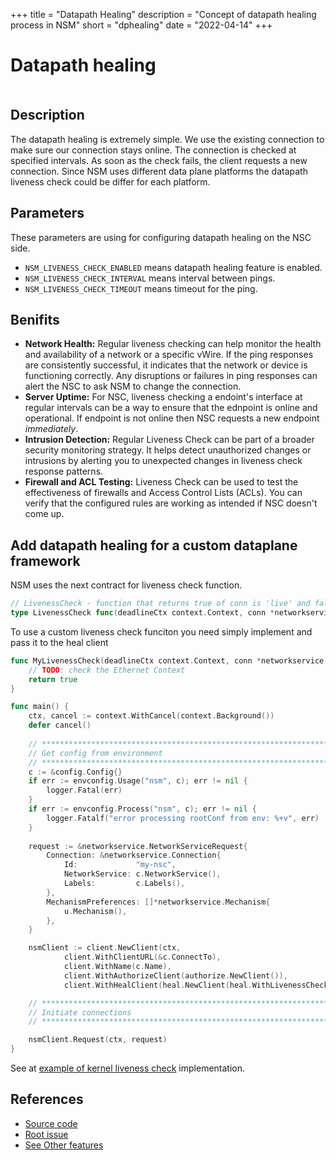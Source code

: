+++
title = "Datapath Healing"
description = "Concept of datapath healing process in NSM"
short = "dphealing"
date = "2022-04-14"
+++

# Datapath healing

<div class="mxgraph" style="max-width:100%;border:1px solid transparent;" data-mxgraph="{&quot;highlight&quot;:&quot;#0000ff&quot;,&quot;nav&quot;:true,&quot;resize&quot;:true,&quot;page&quot;:0,&quot;toolbar&quot;:&quot;pages zoom layers tags lightbox&quot;,&quot;edit&quot;:&quot;_blank&quot;,&quot;xml&quot;:&quot;&lt;mxfile host=\&quot;app.diagrams.net\&quot; modified=\&quot;2023-09-11T20:45:20.462Z\&quot; agent=\&quot;Mozilla/5.0 (X11; Linux x86_64) AppleWebKit/537.36 (KHTML, like Gecko) Chrome/115.0.0.0 Safari/537.36\&quot; etag=\&quot;f0tdfsz1fHff0ABmLSXR\&quot; version=\&quot;21.7.4\&quot; pages=\&quot;2\&quot;&gt;\n  &lt;diagram id=\&quot;KT-XIb7C-t2pyKIDpWzV\&quot; name=\&quot;Positive\&quot;&gt;\n    &lt;mxGraphModel dx=\&quot;3208\&quot; dy=\&quot;2411\&quot; grid=\&quot;1\&quot; gridSize=\&quot;10\&quot; guides=\&quot;1\&quot; tooltips=\&quot;1\&quot; connect=\&quot;1\&quot; arrows=\&quot;1\&quot; fold=\&quot;1\&quot; page=\&quot;1\&quot; pageScale=\&quot;1\&quot; pageWidth=\&quot;850\&quot; pageHeight=\&quot;1100\&quot; math=\&quot;0\&quot; shadow=\&quot;0\&quot;&gt;\n      &lt;root&gt;\n        &lt;mxCell id=\&quot;0\&quot; /&gt;\n        &lt;mxCell id=\&quot;1\&quot; parent=\&quot;0\&quot; /&gt;\n        &lt;mxCell id=\&quot;RbbGfppSMM3Sjb0H2bp6-1\&quot; value=\&quot;NSC\&quot; style=\&quot;ellipse;whiteSpace=wrap;html=1;aspect=fixed;fillColor=#007FFF;strokeColor=#6c8ebf;\&quot; parent=\&quot;1\&quot; vertex=\&quot;1\&quot;&gt;\n          &lt;mxGeometry x=\&quot;-30\&quot; y=\&quot;40\&quot; width=\&quot;130\&quot; height=\&quot;130\&quot; as=\&quot;geometry\&quot; /&gt;\n        &lt;/mxCell&gt;\n        &lt;mxCell id=\&quot;RbbGfppSMM3Sjb0H2bp6-2\&quot; value=\&quot;\&quot; style=\&quot;ellipse;shape=cloud;whiteSpace=wrap;html=1;\&quot; parent=\&quot;1\&quot; vertex=\&quot;1\&quot;&gt;\n          &lt;mxGeometry x=\&quot;290\&quot; y=\&quot;-70\&quot; width=\&quot;360\&quot; height=\&quot;322.5\&quot; as=\&quot;geometry\&quot; /&gt;\n        &lt;/mxCell&gt;\n        &lt;mxCell id=\&quot;RbbGfppSMM3Sjb0H2bp6-3\&quot; value=\&quot;NSE\&quot; style=\&quot;ellipse;whiteSpace=wrap;html=1;fillColor=#d5e8d4;strokeColor=#82b366;\&quot; parent=\&quot;1\&quot; vertex=\&quot;1\&quot;&gt;\n          &lt;mxGeometry x=\&quot;360\&quot; y=\&quot;60\&quot; width=\&quot;110\&quot; height=\&quot;100\&quot; as=\&quot;geometry\&quot; /&gt;\n        &lt;/mxCell&gt;\n        &lt;mxCell id=\&quot;RbbGfppSMM3Sjb0H2bp6-4\&quot; value=\&quot;\&quot; style=\&quot;shape=cylinder3;whiteSpace=wrap;html=1;boundedLbl=1;backgroundOutline=1;size=15;rotation=90;fillColor=#e1d5e7;strokeColor=#9673a6;opacity=85;\&quot; parent=\&quot;1\&quot; vertex=\&quot;1\&quot;&gt;\n          &lt;mxGeometry x=\&quot;211.25\&quot; y=\&quot;-43.75\&quot; width=\&quot;47.5\&quot; height=\&quot;325\&quot; as=\&quot;geometry\&quot; /&gt;\n        &lt;/mxCell&gt;\n        &lt;mxCell id=\&quot;RbbGfppSMM3Sjb0H2bp6-5\&quot; value=\&quot;\&quot; style=\&quot;endArrow=none;html=1;strokeWidth=5;rounded=0;exitX=0.5;exitY=1;exitDx=0;exitDy=0;exitPerimeter=0;strokeColor=#FFFFFF;flowAnimation=1;dashed=1;dashPattern=1 2;\&quot; parent=\&quot;1\&quot; edge=\&quot;1\&quot;&gt;\n          &lt;mxGeometry width=\&quot;50\&quot; height=\&quot;50\&quot; relative=\&quot;1\&quot; as=\&quot;geometry\&quot;&gt;\n            &lt;mxPoint x=\&quot;79.75000000000011\&quot; y=\&quot;105.89\&quot; as=\&quot;sourcePoint\&quot; /&gt;\n            &lt;mxPoint x=\&quot;377.25\&quot; y=\&quot;105.89\&quot; as=\&quot;targetPoint\&quot; /&gt;\n          &lt;/mxGeometry&gt;\n        &lt;/mxCell&gt;\n        &lt;mxCell id=\&quot;RbbGfppSMM3Sjb0H2bp6-7\&quot; value=\&quot;\&quot; style=\&quot;endArrow=none;html=1;strokeWidth=5;rounded=0;entryX=0.5;entryY=1;entryDx=0;entryDy=0;entryPerimeter=0;flowAnimation=1;strokeColor=#FFFFFF;dashed=1;dashPattern=1 2;\&quot; parent=\&quot;1\&quot; edge=\&quot;1\&quot;&gt;\n          &lt;mxGeometry width=\&quot;50\&quot; height=\&quot;50\&quot; relative=\&quot;1\&quot; as=\&quot;geometry\&quot;&gt;\n            &lt;mxPoint x=\&quot;377.25\&quot; y=\&quot;119.58\&quot; as=\&quot;sourcePoint\&quot; /&gt;\n            &lt;mxPoint x=\&quot;79.75000000000011\&quot; y=\&quot;119.58\&quot; as=\&quot;targetPoint\&quot; /&gt;\n          &lt;/mxGeometry&gt;\n        &lt;/mxCell&gt;\n        &lt;mxCell id=\&quot;RbbGfppSMM3Sjb0H2bp6-12\&quot; style=\&quot;rounded=0;orthogonalLoop=1;jettySize=auto;html=1;entryX=0.015;entryY=0.965;entryDx=0;entryDy=0;entryPerimeter=0;dashed=1;endArrow=none;endFill=0;\&quot; parent=\&quot;1\&quot; source=\&quot;RbbGfppSMM3Sjb0H2bp6-10\&quot; target=\&quot;RbbGfppSMM3Sjb0H2bp6-4\&quot; edge=\&quot;1\&quot;&gt;\n          &lt;mxGeometry relative=\&quot;1\&quot; as=\&quot;geometry\&quot; /&gt;\n        &lt;/mxCell&gt;\n        &lt;mxCell id=\&quot;RbbGfppSMM3Sjb0H2bp6-10\&quot; value=\&quot;heal goroutine\&quot; style=\&quot;ellipse;whiteSpace=wrap;html=1;\&quot; parent=\&quot;1\&quot; vertex=\&quot;1\&quot;&gt;\n          &lt;mxGeometry x=\&quot;20\&quot; y=\&quot;42.5\&quot; width=\&quot;60\&quot; height=\&quot;45\&quot; as=\&quot;geometry\&quot; /&gt;\n        &lt;/mxCell&gt;\n        &lt;mxCell id=\&quot;RbbGfppSMM3Sjb0H2bp6-11\&quot; value=\&quot;Network Service\&quot; style=\&quot;text;html=1;strokeColor=none;fillColor=none;align=center;verticalAlign=middle;whiteSpace=wrap;rounded=0;\&quot; parent=\&quot;1\&quot; vertex=\&quot;1\&quot;&gt;\n          &lt;mxGeometry x=\&quot;390\&quot; y=\&quot;251.25\&quot; width=\&quot;130\&quot; height=\&quot;30\&quot; as=\&quot;geometry\&quot; /&gt;\n        &lt;/mxCell&gt;\n        &lt;mxCell id=\&quot;RbbGfppSMM3Sjb0H2bp6-13\&quot; value=\&quot;Running a liveness check over vWire\&quot; style=\&quot;text;html=1;align=center;verticalAlign=middle;resizable=0;points=[];autosize=1;strokeColor=none;fillColor=none;fontStyle=2\&quot; parent=\&quot;1\&quot; vertex=\&quot;1\&quot;&gt;\n          &lt;mxGeometry x=\&quot;140\&quot; y=\&quot;320\&quot; width=\&quot;220\&quot; height=\&quot;30\&quot; as=\&quot;geometry\&quot; /&gt;\n        &lt;/mxCell&gt;\n        &lt;mxCell id=\&quot;RbbGfppSMM3Sjb0H2bp6-15\&quot; value=\&quot;\&quot; style=\&quot;endArrow=none;dashed=1;html=1;dashPattern=1 4;strokeWidth=5;rounded=0;flowAnimation=1;fillColor=#d5e8d4;strokeColor=#82b366;\&quot; parent=\&quot;1\&quot; edge=\&quot;1\&quot;&gt;\n          &lt;mxGeometry width=\&quot;50\&quot; height=\&quot;50\&quot; relative=\&quot;1\&quot; as=\&quot;geometry\&quot;&gt;\n            &lt;mxPoint x=\&quot;79\&quot; y=\&quot;105.77000000000001\&quot; as=\&quot;sourcePoint\&quot; /&gt;\n            &lt;mxPoint x=\&quot;369\&quot; y=\&quot;106.23000000000002\&quot; as=\&quot;targetPoint\&quot; /&gt;\n          &lt;/mxGeometry&gt;\n        &lt;/mxCell&gt;\n        &lt;mxCell id=\&quot;RbbGfppSMM3Sjb0H2bp6-16\&quot; value=\&quot;\&quot; style=\&quot;endArrow=none;dashed=1;html=1;dashPattern=1 4;strokeWidth=5;rounded=0;flowAnimation=1;fillColor=#d5e8d4;strokeColor=#82b366;\&quot; parent=\&quot;1\&quot; edge=\&quot;1\&quot;&gt;\n          &lt;mxGeometry width=\&quot;50\&quot; height=\&quot;50\&quot; relative=\&quot;1\&quot; as=\&quot;geometry\&quot;&gt;\n            &lt;mxPoint x=\&quot;376.53719008264466\&quot; y=\&quot;120\&quot; as=\&quot;sourcePoint\&quot; /&gt;\n            &lt;mxPoint x=\&quot;81\&quot; y=\&quot;120\&quot; as=\&quot;targetPoint\&quot; /&gt;\n          &lt;/mxGeometry&gt;\n        &lt;/mxCell&gt;\n        &lt;mxCell id=\&quot;OKFakFINMKvyXZDVJFyH-1\&quot; value=\&quot;vWire\&quot; style=\&quot;text;html=1;align=center;verticalAlign=middle;resizable=0;points=[];autosize=1;strokeColor=none;fillColor=none;\&quot; parent=\&quot;1\&quot; vertex=\&quot;1\&quot;&gt;\n          &lt;mxGeometry x=\&quot;185\&quot; y=\&quot;150\&quot; width=\&quot;50\&quot; height=\&quot;30\&quot; as=\&quot;geometry\&quot; /&gt;\n        &lt;/mxCell&gt;\n      &lt;/root&gt;\n    &lt;/mxGraphModel&gt;\n  &lt;/diagram&gt;\n  &lt;diagram name=\&quot;Negative\&quot; id=\&quot;fL7lrI5wBEqM42gOZDRe\&quot;&gt;\n    &lt;mxGraphModel dx=\&quot;2476\&quot; dy=\&quot;2004\&quot; grid=\&quot;1\&quot; gridSize=\&quot;10\&quot; guides=\&quot;1\&quot; tooltips=\&quot;1\&quot; connect=\&quot;1\&quot; arrows=\&quot;1\&quot; fold=\&quot;1\&quot; page=\&quot;1\&quot; pageScale=\&quot;1\&quot; pageWidth=\&quot;850\&quot; pageHeight=\&quot;1100\&quot; math=\&quot;0\&quot; shadow=\&quot;0\&quot;&gt;\n      &lt;root&gt;\n        &lt;mxCell id=\&quot;2nmGgpyCaDtiKHBYf_mI-0\&quot; /&gt;\n        &lt;mxCell id=\&quot;2nmGgpyCaDtiKHBYf_mI-1\&quot; parent=\&quot;2nmGgpyCaDtiKHBYf_mI-0\&quot; /&gt;\n        &lt;mxCell id=\&quot;43iEhz6XT2_gwkzqBkx3-12\&quot; style=\&quot;rounded=0;orthogonalLoop=1;jettySize=auto;html=1;entryX=0;entryY=0.5;entryDx=0;entryDy=0;exitX=0.538;exitY=0;exitDx=0;exitDy=0;exitPerimeter=0;\&quot; edge=\&quot;1\&quot; parent=\&quot;2nmGgpyCaDtiKHBYf_mI-1\&quot; source=\&quot;43iEhz6XT2_gwkzqBkx3-0\&quot; target=\&quot;43iEhz6XT2_gwkzqBkx3-11\&quot;&gt;\n          &lt;mxGeometry relative=\&quot;1\&quot; as=\&quot;geometry\&quot; /&gt;\n        &lt;/mxCell&gt;\n        &lt;mxCell id=\&quot;43iEhz6XT2_gwkzqBkx3-0\&quot; value=\&quot;NSC\&quot; style=\&quot;ellipse;whiteSpace=wrap;html=1;aspect=fixed;fillColor=#007FFF;strokeColor=#6c8ebf;\&quot; vertex=\&quot;1\&quot; parent=\&quot;2nmGgpyCaDtiKHBYf_mI-1\&quot;&gt;\n          &lt;mxGeometry x=\&quot;-820\&quot; y=\&quot;-700\&quot; width=\&quot;130\&quot; height=\&quot;130\&quot; as=\&quot;geometry\&quot; /&gt;\n        &lt;/mxCell&gt;\n        &lt;mxCell id=\&quot;43iEhz6XT2_gwkzqBkx3-1\&quot; value=\&quot;\&quot; style=\&quot;ellipse;shape=cloud;whiteSpace=wrap;html=1;\&quot; vertex=\&quot;1\&quot; parent=\&quot;2nmGgpyCaDtiKHBYf_mI-1\&quot;&gt;\n          &lt;mxGeometry x=\&quot;-500\&quot; y=\&quot;-810\&quot; width=\&quot;360\&quot; height=\&quot;322.5\&quot; as=\&quot;geometry\&quot; /&gt;\n        &lt;/mxCell&gt;\n        &lt;mxCell id=\&quot;43iEhz6XT2_gwkzqBkx3-2\&quot; value=\&quot;NSE\&quot; style=\&quot;ellipse;whiteSpace=wrap;html=1;fillColor=#d5e8d4;strokeColor=#82b366;\&quot; vertex=\&quot;1\&quot; parent=\&quot;2nmGgpyCaDtiKHBYf_mI-1\&quot;&gt;\n          &lt;mxGeometry x=\&quot;-430\&quot; y=\&quot;-697.5\&quot; width=\&quot;120\&quot; height=\&quot;127.5\&quot; as=\&quot;geometry\&quot; /&gt;\n        &lt;/mxCell&gt;\n        &lt;mxCell id=\&quot;43iEhz6XT2_gwkzqBkx3-3\&quot; value=\&quot;\&quot; style=\&quot;shape=cylinder3;whiteSpace=wrap;html=1;boundedLbl=1;backgroundOutline=1;size=15;rotation=90;fillColor=#e1d5e7;strokeColor=#9673a6;opacity=85;\&quot; vertex=\&quot;1\&quot; parent=\&quot;2nmGgpyCaDtiKHBYf_mI-1\&quot;&gt;\n          &lt;mxGeometry x=\&quot;-578.75\&quot; y=\&quot;-783.75\&quot; width=\&quot;47.5\&quot; height=\&quot;325\&quot; as=\&quot;geometry\&quot; /&gt;\n        &lt;/mxCell&gt;\n        &lt;mxCell id=\&quot;43iEhz6XT2_gwkzqBkx3-4\&quot; value=\&quot;\&quot; style=\&quot;endArrow=none;html=1;strokeWidth=5;rounded=0;exitX=0.5;exitY=1;exitDx=0;exitDy=0;exitPerimeter=0;strokeColor=#FFFFFF;flowAnimation=1;dashed=1;dashPattern=1 2;\&quot; edge=\&quot;1\&quot; parent=\&quot;2nmGgpyCaDtiKHBYf_mI-1\&quot;&gt;\n          &lt;mxGeometry width=\&quot;50\&quot; height=\&quot;50\&quot; relative=\&quot;1\&quot; as=\&quot;geometry\&quot;&gt;\n            &lt;mxPoint x=\&quot;-710.2499999999999\&quot; y=\&quot;-634.11\&quot; as=\&quot;sourcePoint\&quot; /&gt;\n            &lt;mxPoint x=\&quot;-412.75\&quot; y=\&quot;-634.11\&quot; as=\&quot;targetPoint\&quot; /&gt;\n          &lt;/mxGeometry&gt;\n        &lt;/mxCell&gt;\n        &lt;mxCell id=\&quot;43iEhz6XT2_gwkzqBkx3-5\&quot; style=\&quot;rounded=0;orthogonalLoop=1;jettySize=auto;html=1;entryX=0.015;entryY=0.965;entryDx=0;entryDy=0;entryPerimeter=0;dashed=1;endArrow=none;endFill=0;\&quot; edge=\&quot;1\&quot; parent=\&quot;2nmGgpyCaDtiKHBYf_mI-1\&quot; source=\&quot;43iEhz6XT2_gwkzqBkx3-6\&quot; target=\&quot;43iEhz6XT2_gwkzqBkx3-3\&quot;&gt;\n          &lt;mxGeometry relative=\&quot;1\&quot; as=\&quot;geometry\&quot; /&gt;\n        &lt;/mxCell&gt;\n        &lt;mxCell id=\&quot;43iEhz6XT2_gwkzqBkx3-6\&quot; value=\&quot;heal goroutine\&quot; style=\&quot;ellipse;whiteSpace=wrap;html=1;\&quot; vertex=\&quot;1\&quot; parent=\&quot;2nmGgpyCaDtiKHBYf_mI-1\&quot;&gt;\n          &lt;mxGeometry x=\&quot;-770\&quot; y=\&quot;-697.5\&quot; width=\&quot;60\&quot; height=\&quot;45\&quot; as=\&quot;geometry\&quot; /&gt;\n        &lt;/mxCell&gt;\n        &lt;mxCell id=\&quot;43iEhz6XT2_gwkzqBkx3-7\&quot; value=\&quot;Network Service\&quot; style=\&quot;text;html=1;strokeColor=none;fillColor=none;align=center;verticalAlign=middle;whiteSpace=wrap;rounded=0;\&quot; vertex=\&quot;1\&quot; parent=\&quot;2nmGgpyCaDtiKHBYf_mI-1\&quot;&gt;\n          &lt;mxGeometry x=\&quot;-385\&quot; y=\&quot;-500\&quot; width=\&quot;130\&quot; height=\&quot;30\&quot; as=\&quot;geometry\&quot; /&gt;\n        &lt;/mxCell&gt;\n        &lt;mxCell id=\&quot;43iEhz6XT2_gwkzqBkx3-8\&quot; value=\&quot;&amp;lt;i&amp;gt;NSC&amp;amp;nbsp;quickly reacts to a loss of connection&amp;lt;br&amp;gt;&amp;amp;nbsp;and requests a new endpoint&amp;lt;/i&amp;gt;\&quot; style=\&quot;text;html=1;align=center;verticalAlign=middle;resizable=0;points=[];autosize=1;strokeColor=none;fillColor=none;\&quot; vertex=\&quot;1\&quot; parent=\&quot;2nmGgpyCaDtiKHBYf_mI-1\&quot;&gt;\n          &lt;mxGeometry x=\&quot;-680\&quot; y=\&quot;-430\&quot; width=\&quot;250\&quot; height=\&quot;40\&quot; as=\&quot;geometry\&quot; /&gt;\n        &lt;/mxCell&gt;\n        &lt;mxCell id=\&quot;43iEhz6XT2_gwkzqBkx3-9\&quot; value=\&quot;\&quot; style=\&quot;endArrow=none;dashed=1;html=1;dashPattern=1 4;strokeWidth=5;rounded=0;flowAnimation=1;fillColor=#d5e8d4;strokeColor=#82b366;\&quot; edge=\&quot;1\&quot; parent=\&quot;2nmGgpyCaDtiKHBYf_mI-1\&quot;&gt;\n          &lt;mxGeometry width=\&quot;50\&quot; height=\&quot;50\&quot; relative=\&quot;1\&quot; as=\&quot;geometry\&quot;&gt;\n            &lt;mxPoint x=\&quot;-711\&quot; y=\&quot;-634.23\&quot; as=\&quot;sourcePoint\&quot; /&gt;\n            &lt;mxPoint x=\&quot;-421\&quot; y=\&quot;-633.77\&quot; as=\&quot;targetPoint\&quot; /&gt;\n          &lt;/mxGeometry&gt;\n        &lt;/mxCell&gt;\n        &lt;mxCell id=\&quot;43iEhz6XT2_gwkzqBkx3-10\&quot; value=\&quot;\&quot; style=\&quot;endArrow=none;dashed=1;html=1;dashPattern=1 4;strokeWidth=5;rounded=0;flowAnimation=1;fillColor=#f8cecc;strokeColor=#b85450;\&quot; edge=\&quot;1\&quot; parent=\&quot;2nmGgpyCaDtiKHBYf_mI-1\&quot;&gt;\n          &lt;mxGeometry width=\&quot;50\&quot; height=\&quot;50\&quot; relative=\&quot;1\&quot; as=\&quot;geometry\&quot;&gt;\n            &lt;mxPoint x=\&quot;-414.46280991735534\&quot; y=\&quot;-620\&quot; as=\&quot;sourcePoint\&quot; /&gt;\n            &lt;mxPoint x=\&quot;-710\&quot; y=\&quot;-620\&quot; as=\&quot;targetPoint\&quot; /&gt;\n          &lt;/mxGeometry&gt;\n        &lt;/mxCell&gt;\n        &lt;mxCell id=\&quot;43iEhz6XT2_gwkzqBkx3-11\&quot; value=\&quot;NSM\&quot; style=\&quot;rounded=1;whiteSpace=wrap;html=1;fillColor=#dae8fc;strokeColor=#6c8ebf;\&quot; vertex=\&quot;1\&quot; parent=\&quot;2nmGgpyCaDtiKHBYf_mI-1\&quot;&gt;\n          &lt;mxGeometry x=\&quot;-610\&quot; y=\&quot;-930\&quot; width=\&quot;160\&quot; height=\&quot;90\&quot; as=\&quot;geometry\&quot; /&gt;\n        &lt;/mxCell&gt;\n        &lt;mxCell id=\&quot;43iEhz6XT2_gwkzqBkx3-13\&quot; value=\&quot;Request a new endpoint\&quot; style=\&quot;text;html=1;align=center;verticalAlign=middle;resizable=0;points=[];autosize=1;strokeColor=none;fillColor=none;\&quot; vertex=\&quot;1\&quot; parent=\&quot;2nmGgpyCaDtiKHBYf_mI-1\&quot;&gt;\n          &lt;mxGeometry x=\&quot;-815\&quot; y=\&quot;-840\&quot; width=\&quot;150\&quot; height=\&quot;30\&quot; as=\&quot;geometry\&quot; /&gt;\n        &lt;/mxCell&gt;\n        &lt;mxCell id=\&quot;bclL9Ba9KxY2ehcDaY67-0\&quot; value=\&quot;vWire\&quot; style=\&quot;text;html=1;align=center;verticalAlign=middle;resizable=0;points=[];autosize=1;strokeColor=none;fillColor=none;\&quot; vertex=\&quot;1\&quot; parent=\&quot;2nmGgpyCaDtiKHBYf_mI-1\&quot;&gt;\n          &lt;mxGeometry x=\&quot;-590\&quot; y=\&quot;-590\&quot; width=\&quot;50\&quot; height=\&quot;30\&quot; as=\&quot;geometry\&quot; /&gt;\n        &lt;/mxCell&gt;\n      &lt;/root&gt;\n    &lt;/mxGraphModel&gt;\n  &lt;/diagram&gt;\n&lt;/mxfile&gt;\n&quot;}"></div>
<script type="text/javascript" src="https://viewer.diagrams.net/js/viewer-static.min.js"></script>

## Description

The datapath healing is extremely simple. We use the existing connection to make sure our connection stays online. The connection is checked at specified intervals. As soon as the check fails, the client requests a new connection.
Since NSM uses different data plane platforms the datapath liveness check could be differ for each platform.


## Parameters

These parameters are using for configuring datapath healing on the NSC side.

- `NSM_LIVENESS_CHECK_ENABLED` means datapath healing feature is enabled.
- `NSM_LIVENESS_CHECK_INTERVAL` means interval between pings.
- `NSM_LIVENESS_CHECK_TIMEOUT` means timeout for the ping.


## Benifits

- **Network Health:** Regular liveness checking can help monitor the health and availability of a network or a specific vWire. If the ping responses are consistently successful, it indicates that the network or device is functioning correctly. Any disruptions or failures in ping responses can alert the NSC to ask NSM to change the connection.
- **Server Uptime:** For NSC, liveness checking a endoint's interface at regular intervals can be a way to ensure that the ednpoint is online and operational. If endpoint is not online then NSC requests a new endpoint *immediately*.
- **Intrusion Detection:** Regular Liveness Check can be part of a broader security monitoring strategy. It helps detect unauthorized changes or intrusions by alerting you to unexpected changes in liveness check response patterns.
- **Firewall and ACL Testing:** Liveness Check can be used to test the effectiveness of firewalls and Access Control Lists (ACLs). You can verify that the configured rules are working as intended if NSC doesn't come up.

## Add datapath healing for a custom dataplane framework

NSM uses the next contract for liveness check function.

```go
// LivenessCheck - function that returns true of conn is 'live' and false otherwise
type LivenessCheck func(deadlineCtx context.Context, conn *networkservice.Connection) bool
```

To use a custom liveness check funciton you need simply implement and pass it to the heal client

```go
func MyLivenessCheck(deadlineCtx context.Context, conn *networkservice.Connection) bool {
    // TODO: check the Ethernet Context
    return true
}

func main() {
	ctx, cancel := context.WithCancel(context.Background())
	defer cancel()
    
    // ********************************************************************************
	// Get config from environment
	// ********************************************************************************
	c := &config.Config{}
	if err := envconfig.Usage("nsm", c); err != nil {
		logger.Fatal(err)
	}
	if err := envconfig.Process("nsm", c); err != nil {
		logger.Fatalf("error processing rootConf from env: %+v", err)
	}
    
    request := &networkservice.NetworkServiceRequest{
        Connection: &networkservice.Connection{
            Id:             "my-nsc",
            NetworkService: c.NetworkService(),
            Labels:         c.Labels(),
        },
        MechanismPreferences: []*networkservice.Mechanism{
            u.Mechanism(),
        },
    }

    nsmClient := client.NewClient(ctx,
		    client.WithClientURL(&c.ConnectTo),
		    client.WithName(c.Name),
		    client.WithAuthorizeClient(authorize.NewClient()),
            client.WithHealClient(heal.NewClient(heal.WithLivenessCheck(MyLivenessCheck)))

    // ********************************************************************************
	// Initiate connections
	// ********************************************************************************

    nsmClient.Request(ctx, request)
}

```

See at [example of kernel liveness check](https://github.com/networkservicemesh/sdk-kernel/blob/release/v1.10.0/pkg/kernel/tools/heal/liveness_check.go#L58) implementation.


## References

- [Source code](https://github.com/networkservicemesh/sdk/blob/release/v1.10.0/pkg/networkservice/common/heal/options.go#L43-L48)
- [Root issue](https://github.com/networkservicemesh/sdk/issues/1187)
- [See Other features](../)
